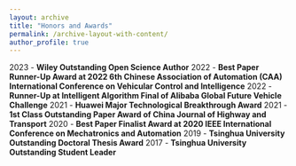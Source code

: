 ```yaml
---
layout: archive
title: "Honors and Awards"
permalink: /archive-layout-with-content/
author_profile: true
---
```


2023 - **Wiley Outstanding Open Science Author**
2022 - **Best Paper Runner-Up Award at 2022 6th Chinese Association of Automation (CAA) International Conference on Vehicular Control and Intelligence**
2022 - **Runner-Up at Intelligent Algorithm Final of Alibaba Global Future Vehicle Challenge**
2021 - **Huawei Major Technological Breakthrough Award**
2021 - **1st Class Outstanding Paper Award of China Journal of Highway and Transport**
2020 - **Best Paper Finalist Award at 2020 IEEE International Conference on Mechatronics and Automation**
2019 - **Tsinghua University Outstanding Doctoral Thesis Award**
2017 - **Tsinghua University Outstanding Student Leader**
